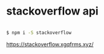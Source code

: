 # stackoverflow api



```sh

$ npm i -S stackoverflow 


```

https://stackoverflow.xgqfrms.xyz/




